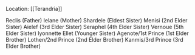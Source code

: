 Location: [[Terandria]]

  Reclis (Father)
    Ielane (Mother)
    Shardele (Eldest Sister)
    Menisi (2nd Elder Sister)
    Aielef (3rd Elder Sister)
    Seraphel (4th Elder Sister)
    Vernoue (5th Elder Sister)
    lyonnette
    Ellet (Younger Sister)
    Agenote/1st Prince (1st Elder Brother)
    Lothen/2nd Prince (2nd Elder Brother)
    Kanmis/3rd Prince (3rd Elder Brother)
